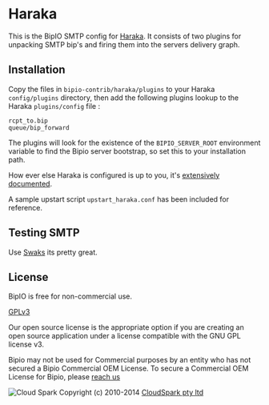 Haraka
=========

This is the BipIO SMTP config for [Haraka](https://github.com/baudehlo/Haraka). It consists of two plugins for unpacking
SMTP bip's and firing them into the servers delivery graph.

## Installation

  Copy the files in `bipio-contrib/haraka/plugins` to your Haraka `config/plugins` directory,
then add the following plugins lookup to the Haraka `plugins/config` file :

```
rcpt_to.bip
queue/bip_forward
```

  The plugins will look for the existence of the `BIPIO_SERVER_ROOT` environment
variable to find the Bipio server bootstrap, so set this to your installation path.

How ever else Haraka is configured is up to you, it's [extensively documented](http://haraka.github.io).

A sample upstart script `upstart_haraka.conf` has been included for reference.

## Testing SMTP

Use [Swaks](http://www.jetmore.org/john/code/swaks/index.html) its pretty great.

## License

BipIO is free for non-commercial use.

[GPLv3](http://www.gnu.org/copyleft/gpl.html)

Our open source license is the appropriate option if you are creating an open source application under a license compatible with the GNU GPL license v3. 

Bipio may not be used for Commercial purposes by an entity who has not secured a Bipio Commercial OEM License.  To secure a Commercial OEM License for Bipio,
please [reach us](mailto:enquiries@cloudspark.com.au)

![Cloud Spark](http://www.cloudspark.com.au/cdn/static/img/cs_logo.png "Cloud Spark - Rapid Web Stacks Built Beautifully")
Copyright (c) 2010-2014  [CloudSpark pty ltd](http://www.cloudspark.com.au)
